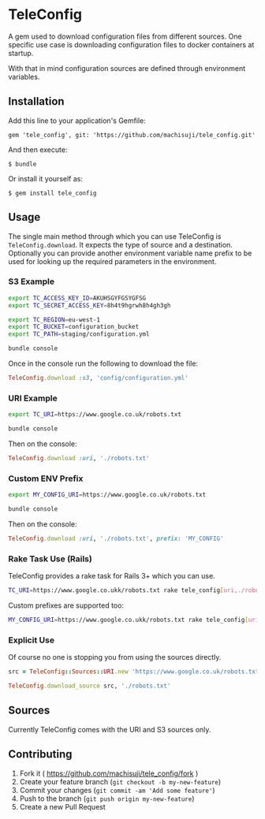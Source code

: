 # TeleConfig

A gem used to download configuration files from different sources.
One specific use case is downloading configuration files to docker containers at startup.

With that in mind configuration sources are defined through environment variables.

## Installation

Add this line to your application's Gemfile:

    gem 'tele_config', git: 'https://github.com/machisuji/tele_config.git'

And then execute:

    $ bundle

Or install it yourself as:

    $ gem install tele_config

## Usage

The single main method through which you can use TeleConfig is `TeleConfig.download`.
It expects the type of source and a destination. Optionally you can provide another
environment variable name prefix to be used for looking up the required parameters
in the environment.

### S3 Example

```bash
export TC_ACCESS_KEY_ID=AKUHSGYFGSYGFSG
export TC_SECRET_ACCESS_KEY=8h4t9hgrwh8h4gh3gh

export TC_REGION=eu-west-1
export TC_BUCKET=configuration_bucket
export TC_PATH=staging/configuration.yml

bundle console
```

Once in the console run the following to download the file:

```ruby
TeleConfig.download :s3, 'config/configuration.yml'
```

### URI Example

```bash
export TC_URI=https://www.google.co.uk/robots.txt

bundle console
```

Then on the console:

```ruby
TeleConfig.download :uri, './robots.txt'
```

### Custom ENV Prefix

```bash
export MY_CONFIG_URI=https://www.google.co.uk/robots.txt

bundle console
```

Then on the console:

```ruby
TeleConfig.download :uri, './robots.txt', prefix: 'MY_CONFIG'
```

### Rake Task Use (Rails)

TeleConfig provides a rake task for Rails 3+ which you can use.

```bash
TC_URI=https://www.google.co.ukk/robots.txt rake tele_config[uri,./robots.txt]
```

Custom prefixes are supported too:

```bash
MY_CONFIG_URI=https://www.google.co.ukk/robots.txt rake tele_config[uri,./robots.txt,MY_CONFIG]
```

### Explicit Use

Of course no one is stopping you from using the sources directly.

```ruby
src = TeleConfig::Sources::URI.new 'https://www.google.co.uk/robots.txt'

TeleConfig.download_source src, './robots.txt'
```

## Sources

Currently TeleConfig comes with the URI and S3 sources only.

## Contributing

1. Fork it ( https://github.com/machisuji/tele_config/fork )
2. Create your feature branch (`git checkout -b my-new-feature`)
3. Commit your changes (`git commit -am 'Add some feature'`)
4. Push to the branch (`git push origin my-new-feature`)
5. Create a new Pull Request
